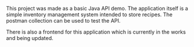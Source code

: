 This project was made as a basic Java API demo. The application itself is a simple inventory management system intended to store recipes. The postman collection can be used to test the API.

There is also a frontend for this application which is currently in the works and being updated.
